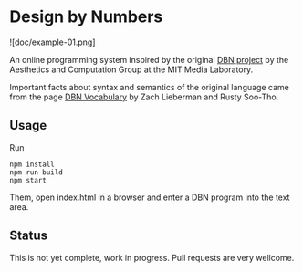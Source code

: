 # Design by Numbers

![doc/example-01.png]

An online programming system inspired by the original [DBN project](https://dbn.media.mit.edu/) by the Aesthetics and Computation Group at the MIT Media Laboratory. 

Important facts about syntax and semantics of the original language came from the page [DBN Vocabulary](https://dbn.media.mit.edu/info/vocabulary.html) by Zach Lieberman and Rusty Soo-Tho.

## Usage

Run

````
npm install
npm run build
npm start
````

Them, open index.html in a browser and enter a DBN program into the text area.

## Status

This is not yet complete, work in progress. Pull requests are very wellcome.